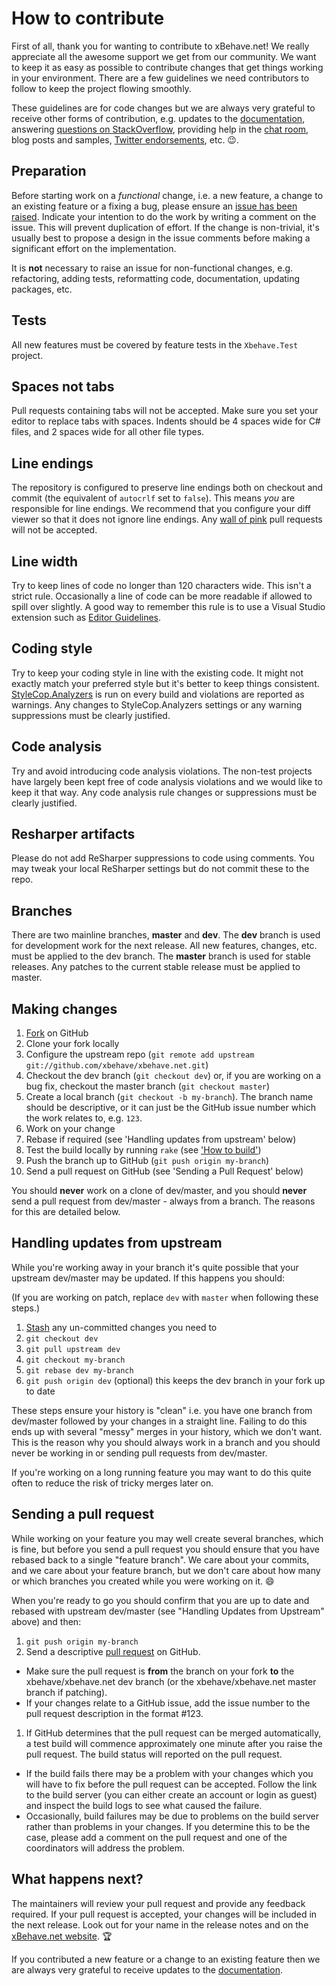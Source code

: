 # How to contribute

First of all, thank you for wanting to contribute to xBehave.net! We really appreciate all the awesome support we get from our community. We want to keep it as easy as possible to contribute changes that get things working in your environment. There are a few guidelines we need contributors to follow to keep the project flowing smoothly.

These guidelines are for code changes but we are always very grateful to receive other forms of contribution, e.g. updates to the [documentation](https://github.com/xbehave/xbehave.net/wiki), answering [questions on StackOverflow](https://stackoverflow.com/search?q=xbehave.net), providing help in the [chat room](https://gitter.im/xbehave/xbehave.net/), blog posts and samples, [Twitter endorsements](https://twitter.com/xbehavenet), etc. :wink:.

## Preparation

Before starting work on a *functional* change, i.e. a new feature, a change to an existing feature or a fixing a bug, please ensure an [issue has been raised](https://github.com/xbehave/xbehave.net/issues/). Indicate your intention to do the work by writing a comment on the issue. This will prevent duplication of effort. If the change is non-trivial, it's usually best to propose a design in the issue comments before making a significant effort on the implementation.

It is **not** necessary to raise an issue for non-functional changes, e.g. refactoring, adding tests, reformatting code, documentation, updating packages, etc.

## Tests

All new features must be covered by feature tests in the `Xbehave.Test` project.

## Spaces not tabs

Pull requests containing tabs will not be accepted. Make sure you set your editor to replace tabs with spaces. Indents should be 4 spaces wide for C# files, and 2 spaces wide for all other file types.

## Line endings

The repository is configured to preserve line endings both on checkout and commit (the equivalent of `autocrlf` set to `false`). This means *you* are responsible for line endings. We recommend that you configure your diff viewer so that it does not ignore line endings. Any [wall of pink](http://www.hanselman.com/blog/YoureJustAnotherCarriageReturnLineFeedInTheWall.aspx) pull requests will not be accepted.

## Line width

Try to keep lines of code no longer than 120 characters wide. This isn't a strict rule. Occasionally a line of code can be more readable if allowed to spill over slightly. A good way to remember this rule is to use a Visual Studio extension such as [Editor Guidelines](https://marketplace.visualstudio.com/items?itemName=PaulHarrington.EditorGuidelines).

## Coding style

Try to keep your coding style in line with the existing code. It might not exactly match your preferred style but it's better to keep things consistent. [StyleCop.Analyzers](https://github.com/DotNetAnalyzers/StyleCopAnalyzers) is run on every build and violations are reported as warnings. Any changes to StyleCop.Analyzers settings or any warning suppressions must be clearly justified.

## Code analysis

Try and avoid introducing code analysis violations. The non-test projects have largely been kept free of code analysis violations and we would like to keep it that way. Any code analysis rule changes or suppressions must be clearly justified.

## Resharper artifacts

Please do not add ReSharper suppressions to code using comments. You may tweak your local ReSharper settings but do not commit these to the repo.

## Branches

There are two mainline branches, **master** and **dev**. The **dev** branch is used for development work for the next release. All new features, changes, etc. must be applied to the dev branch. The **master** branch is used for stable releases. Any patches to the current stable release must be applied to master.

## Making changes

1. [Fork](http://help.github.com/forking/) on GitHub
1. Clone your fork locally
1. Configure the upstream repo (`git remote add upstream git://github.com/xbehave/xbehave.net.git`)
1. Checkout the dev branch (`git checkout dev`) or, if you are working on a bug fix, checkout the master branch (`git checkout master`)
1. Create a local branch (`git checkout -b my-branch`). The branch name should be descriptive, or it can just be the GitHub issue number which the work relates to, e.g. `123`.
1. Work on your change
1. Rebase if required (see 'Handling updates from upstream' below)
1. Test the build locally by running `rake` (see ['How to build'](/README.md#how-to-build))
1. Push the branch up to GitHub (`git push origin my-branch`)
1. Send a pull request on GitHub (see 'Sending a Pull Request' below)

You should **never** work on a clone of dev/master, and you should **never** send a pull request from dev/master - always from a branch. The reasons for this are detailed below.

## Handling updates from upstream

While you're working away in your branch it's quite possible that your upstream dev/master may be updated. If this happens you should:

(If you are working on patch, replace `dev` with `master` when following these steps.)

1. [Stash](http://progit.org/book/ch6-3.html) any un-committed changes you need to
1. `git checkout dev`
1. `git pull upstream dev`
1. `git checkout my-branch`
1. `git rebase dev my-branch`
1. `git push origin dev` (optional) this keeps the dev branch in your fork up to date

These steps ensure your history is "clean" i.e. you have one branch from dev/master followed by your changes in a straight line. Failing to do this ends up with several "messy" merges in your history, which we don't want. This is the reason why you should always work in a branch and you should never be working in or sending pull requests from dev/master.

If you're working on a long running feature you may want to do this quite often to reduce the risk of tricky merges later on.

## Sending a pull request

While working on your feature you may well create several branches, which is fine, but before you send a pull request you should ensure that you have rebased back to a single "feature branch". We care about your commits, and we care about your feature branch, but we don't care about how many or which branches you created while you were working on it. :smile:

When you're ready to go you should confirm that you are up to date and rebased with upstream dev/master (see "Handling Updates from Upstream" above) and then:

1. `git push origin my-branch`
1. Send a descriptive [pull request](http://help.github.com/pull-requests/) on GitHub.
  * Make sure the pull request is **from** the branch on your fork **to** the xbehave/xbehave.net dev branch (or the xbehave/xbehave.net master branch if patching).
  * If your changes relate to a GitHub issue, add the issue number to the pull request description in the format #123.
1. If GitHub determines that the pull request can be merged automatically, a test build will commence approximately one minute after you raise the pull request. The build status will reported on the pull request.
  * If the build fails there may be a problem with your changes which you will have to fix before the pull request can be accepted. Follow the link to the build server (you can either create an account or login as guest) and inspect the build logs to see what caused the failure.
  * Occasionally, build failures may be due to problems on the build server rather than problems in your changes. If you determine this to be the case, please add a comment on the pull request and one of the coordinators will address the problem.

## What happens next?

The maintainers will review your pull request and provide any feedback required. If your pull request is accepted, your changes will be included in the next release. Look out for your name in the release notes and on the [xBehave.net website](http://xbehave.github.io/). :trophy:

If you contributed a new feature or a change to an existing feature then we are always very grateful to receive updates to the [documentation](https://github.com/xbehave/xbehave.net/wiki).
